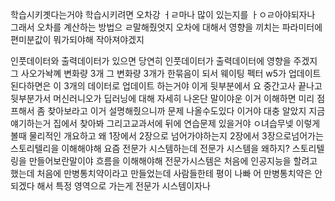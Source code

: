 
학습시키곗다는거야
학습시키려면 오차강 ㅓㄹ마나 많이 있는지를 ㅏㅇㄹ아야되자나 그래서 오차를 계산하는 방법으 ㄹ말해줬엇지
오차에 대해서 영향을 끼치는 파라미터에 편미분값이 뭐가되야해 작아져야겠지

인풋데이터와 출력데이터가 있으면 당연히 인풋데이터가 출력데이터에 영향을 주겠지 그 사오가놕꼐 변화량 3개 그 변화량 3개가 한묶음이 되서 웨이팅 펙터 w5가 업데이트 된다하면은 이 3개의 데이터로 업데이트 하는거야 이게 뒷부분에서 요 중간고사 끝나고뒷부분가서 머신러니오가 딥러닝에 대해 자세히 나온단 말이야운
이거 이해하면 미리 점프해서 좀 찾아보라고 이거 설명해줬으니까 문제 나올수도있다 이거야 대충 알았지 지금 얘기하는거 집에서 찾아봐
그리고교과서에 뒤에 연습문제 있을거야
ㅇ녀습무넺 이렇게 볼때 물리적인 개요하고 왜 1장에서 2장으로 넘어가야하는지 2장에서 3장으로넘어가는 스토리텔리을 이해해야해 
요즘 전문가 시스템하는데 전문가 시스템을 왜하지? 스토리텔링을 만들어보란말이야 흐름을 이해해야해 
전문가시스템은 처음에 인공지능을 할려고했는데 처음에 만병통치약이라고 만들었는데 사람들한테 평이 나빠 어 만병통치약은 안되겠다 해서 특정 영역으로 가는게 전문가 시스템이자나
